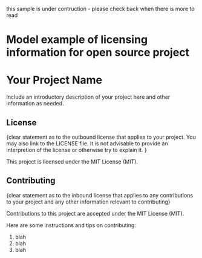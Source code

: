 
this sample is under contruction - please check back when there is more to read

# Model example of licensing information for open source project

# Your Project Name
Include an introductory description of your project here and other information as needed.

## License
{clear statement as to the outbound license that applies to your project. You may also link to the LICENSE file. It is not advisable to provide an interpretion of the license or otherwise try to explain it. }

This project is licensed under the MIT License (MIT).

## Contributing
{clear statement as to the inbound license that applies to any contributions to your project and any other information relevant to contributing}

Contributions to this project are accepted under the MIT License (MIT). 

Here are some instructions and tips on contributing:
1) blah
2) blah
3) blah
